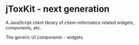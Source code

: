# jToxKit - next generation
A JavaScript client library of chem-informatics related widgets, components, etc.

The generic UI components - widgets.